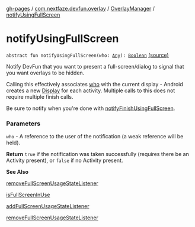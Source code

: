 [gh-pages](../../index.md) / [com.nextfaze.devfun.overlay](../index.md) / [OverlayManager](index.md) / [notifyUsingFullScreen](./notify-using-full-screen.md)

# notifyUsingFullScreen

`abstract fun notifyUsingFullScreen(who: `[`Any`](https://kotlinlang.org/api/latest/jvm/stdlib/kotlin/-any/index.html)`): `[`Boolean`](https://kotlinlang.org/api/latest/jvm/stdlib/kotlin/-boolean/index.html) [(source)](https://github.com/NextFaze/dev-fun/tree/master/devfun/src/main/java/com/nextfaze/devfun/overlay/Overlays.kt#L143)

Notify DevFun that you want to present a full-screen/dialog to signal that you want overlays to be hidden.

Calling this effectively associates [who](notify-using-full-screen.md#com.nextfaze.devfun.overlay.OverlayManager$notifyUsingFullScreen(kotlin.Any)/who) with the current display - Android creates a new [Display](https://developer.android.com/reference/android/view/Display.html) for each activity.
Multiple calls to this does not require multiple finish calls.

Be sure to notify when you're done with [notifyFinishUsingFullScreen](notify-finish-using-full-screen.md).

### Parameters

`who` - A reference to the user of the notification (a weak reference will be held).

**Return**
`true` if the notification was taken successfully (requires there be an Activity present), or `false` if no Activity present.

**See Also**

[removeFullScreenUsageStateListener](remove-full-screen-usage-state-listener.md)

[isFullScreenInUse](is-full-screen-in-use.md)

[addFullScreenUsageStateListener](add-full-screen-usage-state-listener.md)

[removeFullScreenUsageStateListener](remove-full-screen-usage-state-listener.md)

